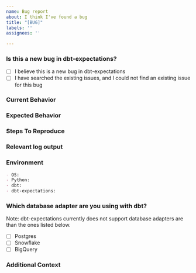 ```yaml
---
name: Bug report
about: I think I've found a bug
title: "[BUG]"
labels: ''
assignees: ''

---
```


### Is this a new bug in dbt-expectations?

- [ ] I believe this is a new bug in dbt-expectations
- [ ] I have searched the existing issues, and I could not find an existing issue for this bug

### Current Behavior

### Expected Behavior

### Steps To Reproduce

### Relevant log output

### Environment

```markdown
- OS:
- Python:
- dbt:
- dbt-expectations:
```

### Which database adapter are you using with dbt?

Note: dbt-expectations currently does not support database adapters are than the ones listed below.

- [ ] Postgres
- [ ] Snowflake
- [ ] BigQuery

### Additional Context
